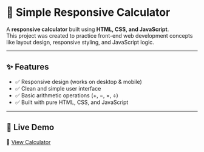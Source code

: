 # 🧮 Simple Responsive Calculator

A **responsive calculator** built using **HTML, CSS, and JavaScript**.  
This project was created to practice front-end web development concepts like layout design, responsive styling, and JavaScript logic.

---

## ✨ Features
- ✅ Responsive design (works on desktop & mobile)
- ✅ Clean and simple user interface
- ✅ Basic arithmetic operations (+, −, ×, ÷)
- ✅ Built with pure HTML, CSS, and JavaScript

---

## 🚀 Live Demo
🔗 [View Calculator](https://awadahmad251.github.io/Simple-Calculator/)
